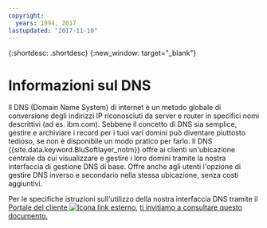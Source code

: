 ```yaml
---
copyright:
  years: 1994, 2017
lastupdated: "2017-11-10"
---
```


{:shortdesc: .shortdesc}
{:new_window: target="_blank"}

# Informazioni sul DNS

Il DNS (Domain Name System) di internet è un metodo globale di conversione degli indirizzi IP riconosciuti da server e router in specifici nomi descrittivi (ad es. ibm.com). Sebbene il concetto di DNS sia semplice, gestire e archiviare i record per i tuoi vari domini può diventare piuttosto tedioso, se non è disponibile un modo pratico per farlo. Il DNS {{site.data.keyword.BluSoftlayer_notm}} offre ai clienti un'ubicazione centrale da cui visualizzare e gestire i loro domini tramite la nostra interfaccia di gestione DNS di base. Offre anche agli utenti l'opzione di gestire DNS inverso e secondario nella stessa ubicazione, senza costi aggiuntivi.

Per le specifiche istruzioni sull'utilizzo della nostra interfaccia DNS tramite il [Portale del cliente ![Icona link esterno](../../icons/launch-glyph.svg "Icona link esterno")](https://control.softlayer.com/), [ti invitiamo a consultare questo documento.](https://github.ibm.com/Bluemix-Docs/dns/blob/staging/using-the-dns-interface.md)
